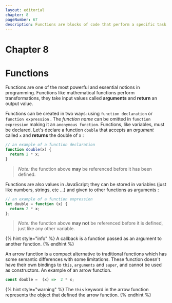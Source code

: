 ```yaml
---
layout: editorial
chapter: 8
pageNumber: 67
description: Functions are blocks of code that perform a specific task or a set of tasks. They are reusable units of code that can be called and executed at any point in a program. 
---
```


# Chapter 8
# Functions

Functions are one of the most powerful and essential notions in programming. Functions like mathematical functions perform transformations, they take input values called **arguments** and **return** an output value. &#x20;

Functions can be created in two ways: using `function declaration` or `function expression` . The _function name_ can be omitted in `function expression` making it an `anonymous function`.  Functions, like variables, must be declared. Let's declare a function `double` that accepts an _argument_ called `x` and **returns** the double of x :

```javascript
// an example of a function declaration
function double(x) {
  return 2 * x;
}
```

> _Note:_ the function above **may** be referenced before it has been defined.

Functions are also values in JavaScript; they can be stored in variables (just like numbers, strings, etc ...) and given to other functions as arguments :

```javascript
// an example of a function expression
let double = function (x) {
  return 2 * x;
};
```

> _Note:_ the function above **may not** be referenced before it is defined, just like any other variable.

{% hint style="info" %}
&#x20;A callback is a function passed as an argument to another function.
{% endhint %}

An arrow function is a compact alternative to traditional functions which has some semantic differences with some limitations. These function doesn't have their own bindings to `this`, `arguments` and `super`, and cannot be used as constructors. An example of an arrow function.

```javascript
const double =  (x) =>  2 * x;
```

{% hint style="warning" %}
The `this` keyword in the arrow function represents the object that defined the arrow function.&#x20;
{% endhint %}
